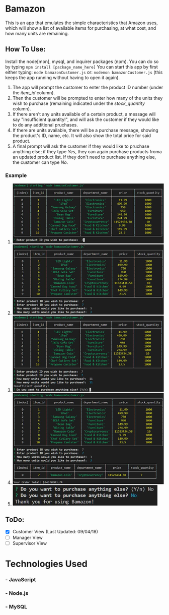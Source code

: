 # Bamazon

This is an app that emulates the simple characteristics that Amazon uses, which will show a list of available items for purchasing, at what cost, and how many units are remaining.

## How To Use:

Install the node[mon], mysql, and inquirer packages (npm). You can do so by typing `npm install [package_name_here]`
You can start this app by first either typing: `node bamazonCustomer.js`
or: `nodemon bamazonCustomer.js` (this keeps the app running without having to open it again).

1. The app will prompt the customer to enter the product ID number (under the _item_id_ column).
2. Then the customer will be prompted to enter how many of the units they wish to purchase (remaining indicated under the _stock_quantity_ column).
3. If there aren't any units available of a certain product, a message will say "Insufficient quantity!", and will ask the customer if they would like to do any additional pruchases.
4. If there are units available, there will be a purchase message, showing the product's ID, name, etc. It will also show the total price for said product.
5. A final prompt will ask the customer if they would like to pruchase anything else; if they type _Yes_, they can again purchase products froma an updated product list. If they don't need to purchase anything else, the customer can type _No_.

### Example

1. ![GitHub Logo](part1.jpg)
2. ![GitHub Logo](part2.jpg)
3. ![GitHub Logo](part3.jpg)
4. ![GitHub Logo](part4.jpg)
5. ![GitHub Logo](part5.jpg)

## ToDo:

- [x] Customer View (Last Updated: 09/04/18)
- [ ] Manager View
- [ ] Supervisor View

# Technologies Used

### - JavaScript

### - Node.js

### - MySQL
